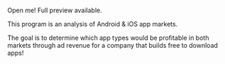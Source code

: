 Open me! Full preview available.

This program is an analysis of Android & iOS app markets.

The goal is to determine which app types would be profitable in both markets through ad revenue for a company that builds free to download apps!
